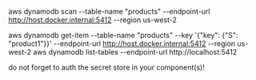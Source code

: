 aws dynamodb scan --table-name "products" --endpoint-url http://host.docker.internal:5412 --region us-west-2

aws dynamodb get-item --table-name "products" --key '{"key": {"S": "product1"}}' --endpoint-url http://host.docker.internal:5412 --region us-west-2
aws dynamodb list-tables --endpoint-url http://localhost:5412

do not forget to auth the secret store in your component(s)!
